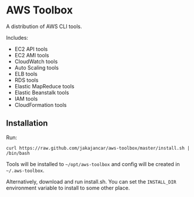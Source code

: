 AWS Toolbox
===========

A distribution of AWS CLI tools.

Includes:

  - EC2 API tools
  - EC2 AMI tools
  - CloudWatch tools
  - Auto Scaling tools
  - ELB tools
  - RDS tools
  - Elastic MapReduce tools
  - Elastic Beanstalk tools
  - IAM tools
  - CloudFormation tools

Installation
------------

Run:

    curl https://raw.github.com/jakajancar/aws-toolbox/master/install.sh | /bin/bash

Tools will be installed to `~/opt/aws-toolbox` and config will be created in `~/.aws-toolbox`.

Alternatively, download and run install.sh. You can set the `INSTALL_DIR` environment variable to install to some other place.
